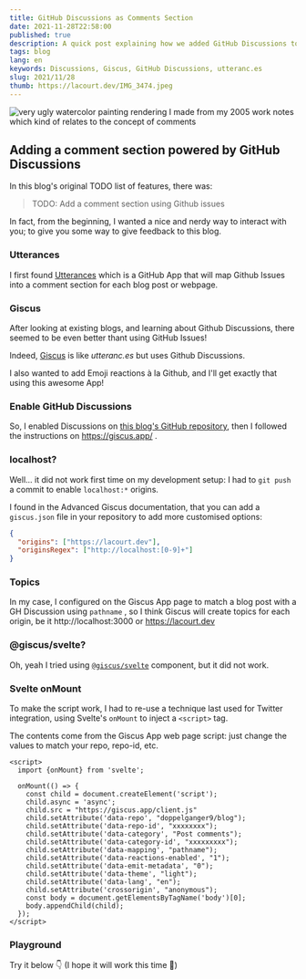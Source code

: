 ```yaml
---
title: GitHub Discussions as Comments Section
date: 2021-11-28T22:58:00
published: true
description: A quick post explaining how we added GitHub Discussions to this blog's repository and will use it as an interactive comment section for each blog post using Giscus.
tags: blog
lang: en
keywords: Discussions, Giscus, GitHub Discussions, utteranc.es
slug: 2021/11/28
thumb: https://lacourt.dev/IMG_3474.jpeg
---
```


![very ugly watercolor painting rendering I made from my 2005 work notes which kind of relates to the concept of comments](/IMG_3474.jpeg)

## Adding a comment section powered by GitHub Discussions

In this blog's original TODO list of features, there was:

> TODO: Add a comment section using Github issues

In fact, from the beginning, I wanted a nice and nerdy way to interact with you; to give you some way to give feedback to this blog. 

### Utterances

I first found [Utterances](https://utteranc.es/) which is a GitHub App that will map Github Issues into a comment section for each blog post or webpage.

### Giscus

After looking at existing blogs, and learning about Github Discussions, there seemed to be even better thant using GitHub Issues!

Indeed, [Giscus](https://giscus.app/) is like *utteranc.es* but uses Github Discussions.

I also wanted to add Emoji reactions à la Github, and I'll get exactly that using this awesome App!

### Enable GitHub Discussions

So, I enabled Discussions on [this blog's GitHub repository](https://github.com/doppelganger9/blog/discussions), then I followed the instructions on https://giscus.app/ .

### localhost?

Well... it did not work first time on my development setup: I had to `git push` a commit to enable `localhost:*` origins.

I found in the Advanced Giscus documentation, that you can add a `giscus.json` file in your repository to add more customised options:

```json giscus.json
{
  "origins": ["https://lacourt.dev"],
  "originsRegex": ["http://localhost:[0-9]+"]
}
```

### Topics

In my case, I configured on the Giscus App page to match a blog post with a GH Discussion using `pathname` , so I think Giscus will create topics for each origin, be it http://localhost:3000 or https://lacourt.dev

### @giscus/svelte?

Oh, yeah I tried using [`@giscus/svelte`](https://github.com/giscus/giscus-component/tree/main/packages/svelte) component, but it did not work.

### Svelte onMount

To make the script work, I had to re-use a technique last used for Twitter integration, using Svelte's `onMount` to inject a `<script>` tag.

The contents come from the Giscus App web page script: just change the values to match your repo, repo-id, etc.

```svelte
<script>
  import {onMount} from 'svelte';
  
  onMount(() => {
    const child = document.createElement('script');
    child.async = 'async';
    child.src = "https://giscus.app/client.js"
    child.setAttribute('data-repo', "doppelganger9/blog");
    child.setAttribute('data-repo-id', "xxxxxxxx");
    child.setAttribute('data-category', "Post comments");
    child.setAttribute('data-category-id', "xxxxxxxxx");
    child.setAttribute('data-mapping', "pathname");
    child.setAttribute('data-reactions-enabled', "1");
    child.setAttribute('data-emit-metadata', "0");
    child.setAttribute('data-theme', "light");
    child.setAttribute('data-lang', "en");
    child.setAttribute('crossorigin', "anonymous");
    const body = document.getElementsByTagName('body')[0];
    body.appendChild(child);
  });
</script>
```

### Playground

Try it below 👇 (I hope it will work this time 🤞)
